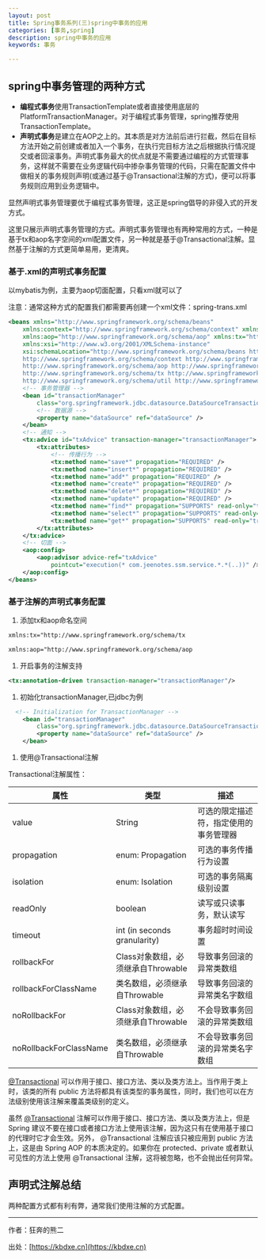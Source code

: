 ```yaml
---
layout: post
title: Spring事务系列(三)spring中事务的应用
categories: [事务,spring]
description: spring中事务的应用
keywords: 事务

---
```




## spring中事务管理的两种方式

* **编程式事务**使用TransactionTemplate或者直接使用底层的PlatformTransactionManager。对于编程式事务管理，spring推荐使用TransactionTemplate。
* **声明式事务**是建立在AOP之上的。其本质是对方法前后进行拦截，然后在目标方法开始之前创建或者加入一个事务，在执行完目标方法之后根据执行情况提交或者回滚事务。声明式事务最大的优点就是不需要通过编程的方式管理事务，这样就不需要在业务逻辑代码中掺杂事务管理的代码，只需在配置文件中做相关的事务规则声明(或通过基于@Transactional注解的方式)，便可以将事务规则应用到业务逻辑中。

显然声明式事务管理要优于编程式事务管理，这正是spring倡导的非侵入式的开发方式。

这里只展示声明式事务管理的方式。声明式事务管理也有两种常用的方式，一种是基于tx和aop名字空间的xml配置文件，另一种就是基于@Transactional注解。显然基于注解的方式更简单易用，更清爽。

### 基于.xml的声明式事务配置

以mybatis为例，主要为aop切面配置，只看xml就可以了

注意：通常这种方式的配置我们都需要再创建一个xml文件：spring-trans.xml

```xml
<beans xmlns="http://www.springframework.org/schema/beans"
    xmlns:context="http://www.springframework.org/schema/context" xmlns:p="http://www.springframework.org/schema/p"
    xmlns:aop="http://www.springframework.org/schema/aop" xmlns:tx="http://www.springframework.org/schema/tx"
    xmlns:xsi="http://www.w3.org/2001/XMLSchema-instance"
    xsi:schemaLocation="http://www.springframework.org/schema/beans http://www.springframework.org/schema/beans/spring-beans-4.2.xsd
    http://www.springframework.org/schema/context http://www.springframework.org/schema/context/spring-context-4.2.xsd
    http://www.springframework.org/schema/aop http://www.springframework.org/schema/aop/spring-aop-4.2.xsd 
    http://www.springframework.org/schema/tx http://www.springframework.org/schema/tx/spring-tx-4.2.xsd
    http://www.springframework.org/schema/util http://www.springframework.org/schema/util/spring-util-4.2.xsd">
    <!-- 事务管理器 -->
    <bean id="transactionManager"
        class="org.springframework.jdbc.datasource.DataSourceTransactionManager">
        <!-- 数据源 -->
        <property name="dataSource" ref="dataSource" />
    </bean>
    <!-- 通知 -->
    <tx:advice id="txAdvice" transaction-manager="transactionManager">
        <tx:attributes>
            <!-- 传播行为 -->
            <tx:method name="save*" propagation="REQUIRED" />
            <tx:method name="insert*" propagation="REQUIRED" />
            <tx:method name="add*" propagation="REQUIRED" />
            <tx:method name="create*" propagation="REQUIRED" />
            <tx:method name="delete*" propagation="REQUIRED" />
            <tx:method name="update*" propagation="REQUIRED" />
            <tx:method name="find*" propagation="SUPPORTS" read-only="true" />
            <tx:method name="select*" propagation="SUPPORTS" read-only="true" />
            <tx:method name="get*" propagation="SUPPORTS" read-only="true" />
        </tx:attributes>
    </tx:advice>
    <!-- 切面 -->
    <aop:config>
        <aop:advisor advice-ref="txAdvice"
            pointcut="execution(* com.jeenotes.ssm.service.*.*(..))" />
    </aop:config>
</beans>
```

### 基于注解的声明式事务配置

1. 添加tx和aop命名空间

```xml
xmlns:tx="http://www.springframework.org/schema/tx

xmlns:aop="http://www.springframework.org/schema/aop
```

1. 开启事务的注解支持

```xml
<tx:annotation-driven transaction-manager="transactionManager"/>
```

1. 初始化transactionManager,已jdbc为例

```xml
  <!-- Initialization for TransactionManager -->
    <bean id="transactionManager"
        class="org.springframework.jdbc.datasource.DataSourceTransactionManager">
        <property name="dataSource" ref="dataSource" />
    </bean>
```

1. 使用@Transactional注解

Transactional注解属性：

| 属性                   | 类型                               | 描述                                   |
| ---------------------- | ---------------------------------- | -------------------------------------- |
| value                  | String                             | 可选的限定描述符，指定使用的事务管理器 |
| propagation            | enum: Propagation                  | 可选的事务传播行为设置                 |
| isolation              | enum: Isolation                    | 可选的事务隔离级别设置                 |
| readOnly               | boolean                            | 读写或只读事务，默认读写               |
| timeout                | int (in seconds granularity)       | 事务超时时间设置                       |
| rollbackFor            | Class对象数组，必须继承自Throwable | 导致事务回滚的异常类数组               |
| rollbackForClassName   | 类名数组，必须继承自Throwable      | 导致事务回滚的异常类名字数组           |
| noRollbackFor          | Class对象数组，必须继承自Throwable | 不会导致事务回滚的异常类数组           |
| noRollbackForClassName | 类名数组，必须继承自Throwable      | 不会导致事务回滚的异常类名字数组       |

[@Transactional](https://my.oschina.net/u/3770144) 可以作用于接口、接口方法、类以及类方法上。当作用于类上时，该类的所有 public 方法将都具有该类型的事务属性，同时，我们也可以在方法级别使用该注解来覆盖类级别的定义。

虽然 [@Transactional](https://my.oschina.net/u/3770144) 注解可以作用于接口、接口方法、类以及类方法上，但是 Spring 建议不要在接口或者接口方法上使用该注解，因为这只有在使用基于接口的代理时它才会生效。另外， @Transactional 注解应该只被应用到 public 方法上，这是由 Spring AOP 的本质决定的。如果你在 protected、private 或者默认可见性的方法上使用 @Transactional 注解，这将被忽略，也不会抛出任何异常。

## 声明式注解总结

两种配置方式都有利有弊，通常我们使用注解的方式配置。

------

作者：狂奔的熊二   

出处：[https://kbdxe.cn](https://kbdxe.cn)
